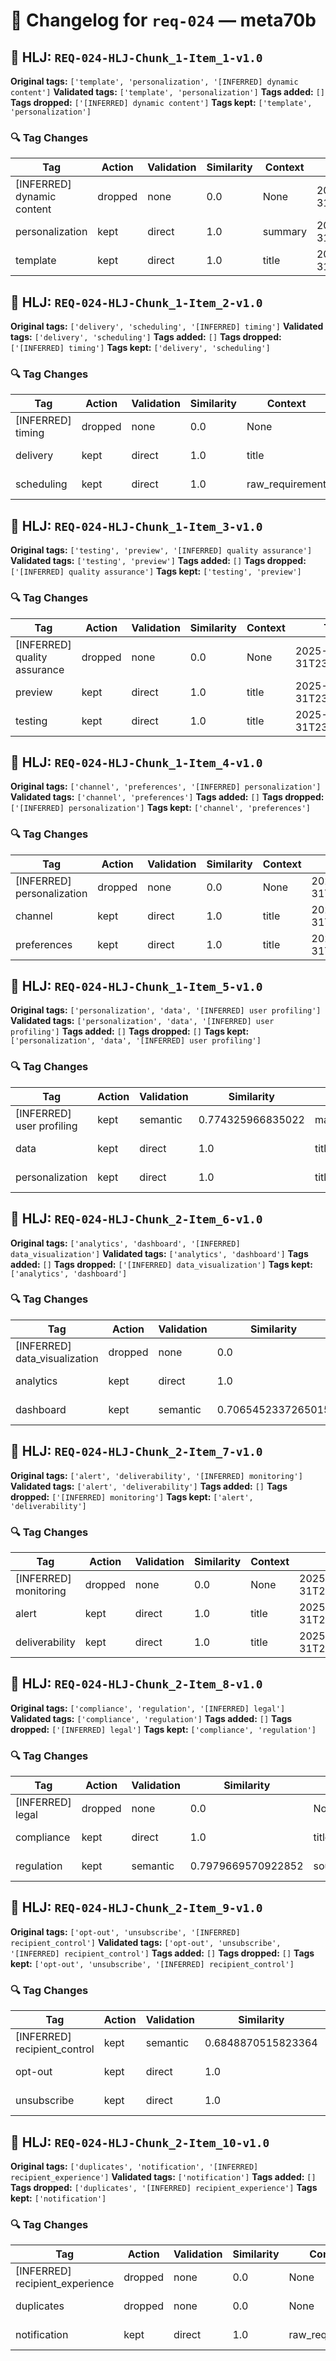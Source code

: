 # 📝 Changelog for `req-024` — **meta70b**

## 🔹 HLJ: `REQ-024-HLJ-Chunk_1-Item_1-v1.0`

**Original tags:** `['template', 'personalization', '[INFERRED] dynamic content']`
**Validated tags:** `['template', 'personalization']`
**Tags added:** `[]`
**Tags dropped:** `['[INFERRED] dynamic content']`
**Tags kept:** `['template', 'personalization']`

### 🔍 Tag Changes
| Tag | Action   | Validation | Similarity | Context | Timestamp |
|-----|----------|------------|------------|---------|-----------|
| [INFERRED] dynamic content | dropped | none | 0.0 | None | 2025-05-31T23:57:39.674096Z |
| personalization | kept | direct | 1.0 | summary | 2025-05-31T23:57:39.528896Z |
| template | kept | direct | 1.0 | title | 2025-05-31T23:57:39.520981Z |

## 🔹 HLJ: `REQ-024-HLJ-Chunk_1-Item_2-v1.0`

**Original tags:** `['delivery', 'scheduling', '[INFERRED] timing']`
**Validated tags:** `['delivery', 'scheduling']`
**Tags added:** `[]`
**Tags dropped:** `['[INFERRED] timing']`
**Tags kept:** `['delivery', 'scheduling']`

### 🔍 Tag Changes
| Tag | Action   | Validation | Similarity | Context | Timestamp |
|-----|----------|------------|------------|---------|-----------|
| [INFERRED] timing | dropped | none | 0.0 | None | 2025-05-31T23:57:39.901109Z |
| delivery | kept | direct | 1.0 | title | 2025-05-31T23:57:39.677760Z |
| scheduling | kept | direct | 1.0 | raw_requirement | 2025-05-31T23:57:39.759216Z |

## 🔹 HLJ: `REQ-024-HLJ-Chunk_1-Item_3-v1.0`

**Original tags:** `['testing', 'preview', '[INFERRED] quality assurance']`
**Validated tags:** `['testing', 'preview']`
**Tags added:** `[]`
**Tags dropped:** `['[INFERRED] quality assurance']`
**Tags kept:** `['testing', 'preview']`

### 🔍 Tag Changes
| Tag | Action   | Validation | Similarity | Context | Timestamp |
|-----|----------|------------|------------|---------|-----------|
| [INFERRED] quality assurance | dropped | none | 0.0 | None | 2025-05-31T23:57:40.051366Z |
| preview | kept | direct | 1.0 | title | 2025-05-31T23:57:39.907729Z |
| testing | kept | direct | 1.0 | title | 2025-05-31T23:57:39.904773Z |

## 🔹 HLJ: `REQ-024-HLJ-Chunk_1-Item_4-v1.0`

**Original tags:** `['channel', 'preferences', '[INFERRED] personalization']`
**Validated tags:** `['channel', 'preferences']`
**Tags added:** `[]`
**Tags dropped:** `['[INFERRED] personalization']`
**Tags kept:** `['channel', 'preferences']`

### 🔍 Tag Changes
| Tag | Action   | Validation | Similarity | Context | Timestamp |
|-----|----------|------------|------------|---------|-----------|
| [INFERRED] personalization | dropped | none | 0.0 | None | 2025-05-31T23:57:40.211184Z |
| channel | kept | direct | 1.0 | title | 2025-05-31T23:57:40.055169Z |
| preferences | kept | direct | 1.0 | title | 2025-05-31T23:57:40.058324Z |

## 🔹 HLJ: `REQ-024-HLJ-Chunk_1-Item_5-v1.0`

**Original tags:** `['personalization', 'data', '[INFERRED] user profiling']`
**Validated tags:** `['personalization', 'data', '[INFERRED] user profiling']`
**Tags added:** `[]`
**Tags dropped:** `[]`
**Tags kept:** `['personalization', 'data', '[INFERRED] user profiling']`

### 🔍 Tag Changes
| Tag | Action   | Validation | Similarity | Context | Timestamp |
|-----|----------|------------|------------|---------|-----------|
| [INFERRED] user profiling | kept | semantic | 0.774325966835022 | mapped_concepts | 2025-05-31T23:57:40.342362Z |
| data | kept | direct | 1.0 | title | 2025-05-31T23:57:40.219157Z |
| personalization | kept | direct | 1.0 | title | 2025-05-31T23:57:40.215494Z |

## 🔹 HLJ: `REQ-024-HLJ-Chunk_2-Item_6-v1.0`

**Original tags:** `['analytics', 'dashboard', '[INFERRED] data_visualization']`
**Validated tags:** `['analytics', 'dashboard']`
**Tags added:** `[]`
**Tags dropped:** `['[INFERRED] data_visualization']`
**Tags kept:** `['analytics', 'dashboard']`

### 🔍 Tag Changes
| Tag | Action   | Validation | Similarity | Context | Timestamp |
|-----|----------|------------|------------|---------|-----------|
| [INFERRED] data_visualization | dropped | none | 0.0 | None | 2025-05-31T23:57:40.603115Z |
| analytics | kept | direct | 1.0 | title | 2025-05-31T23:57:40.345604Z |
| dashboard | kept | semantic | 0.7065452337265015 | source_fragment | 2025-05-31T23:57:40.458263Z |

## 🔹 HLJ: `REQ-024-HLJ-Chunk_2-Item_7-v1.0`

**Original tags:** `['alert', 'deliverability', '[INFERRED] monitoring']`
**Validated tags:** `['alert', 'deliverability']`
**Tags added:** `[]`
**Tags dropped:** `['[INFERRED] monitoring']`
**Tags kept:** `['alert', 'deliverability']`

### 🔍 Tag Changes
| Tag | Action   | Validation | Similarity | Context | Timestamp |
|-----|----------|------------|------------|---------|-----------|
| [INFERRED] monitoring | dropped | none | 0.0 | None | 2025-05-31T23:57:40.756973Z |
| alert | kept | direct | 1.0 | title | 2025-05-31T23:57:40.607752Z |
| deliverability | kept | direct | 1.0 | title | 2025-05-31T23:57:40.611479Z |

## 🔹 HLJ: `REQ-024-HLJ-Chunk_2-Item_8-v1.0`

**Original tags:** `['compliance', 'regulation', '[INFERRED] legal']`
**Validated tags:** `['compliance', 'regulation']`
**Tags added:** `[]`
**Tags dropped:** `['[INFERRED] legal']`
**Tags kept:** `['compliance', 'regulation']`

### 🔍 Tag Changes
| Tag | Action   | Validation | Similarity | Context | Timestamp |
|-----|----------|------------|------------|---------|-----------|
| [INFERRED] legal | dropped | none | 0.0 | None | 2025-05-31T23:57:41.020679Z |
| compliance | kept | direct | 1.0 | title | 2025-05-31T23:57:40.761930Z |
| regulation | kept | semantic | 0.7979669570922852 | source_fragment | 2025-05-31T23:57:40.877277Z |

## 🔹 HLJ: `REQ-024-HLJ-Chunk_2-Item_9-v1.0`

**Original tags:** `['opt-out', 'unsubscribe', '[INFERRED] recipient_control']`
**Validated tags:** `['opt-out', 'unsubscribe', '[INFERRED] recipient_control']`
**Tags added:** `[]`
**Tags dropped:** `[]`
**Tags kept:** `['opt-out', 'unsubscribe', '[INFERRED] recipient_control']`

### 🔍 Tag Changes
| Tag | Action   | Validation | Similarity | Context | Timestamp |
|-----|----------|------------|------------|---------|-----------|
| [INFERRED] recipient_control | kept | semantic | 0.6848870515823364 | mapped_concepts | 2025-05-31T23:57:41.195074Z |
| opt-out | kept | direct | 1.0 | title | 2025-05-31T23:57:41.024704Z |
| unsubscribe | kept | direct | 1.0 | title | 2025-05-31T23:57:41.027654Z |

## 🔹 HLJ: `REQ-024-HLJ-Chunk_2-Item_10-v1.0`

**Original tags:** `['duplicates', 'notification', '[INFERRED] recipient_experience']`
**Validated tags:** `['notification']`
**Tags added:** `[]`
**Tags dropped:** `['duplicates', '[INFERRED] recipient_experience']`
**Tags kept:** `['notification']`

### 🔍 Tag Changes
| Tag | Action   | Validation | Similarity | Context | Timestamp |
|-----|----------|------------|------------|---------|-----------|
| [INFERRED] recipient_experience | dropped | none | 0.0 | None | 2025-05-31T23:57:41.649508Z |
| duplicates | dropped | none | 0.0 | None | 2025-05-31T23:57:41.392738Z |
| notification | kept | direct | 1.0 | raw_requirement | 2025-05-31T23:57:41.479408Z |
